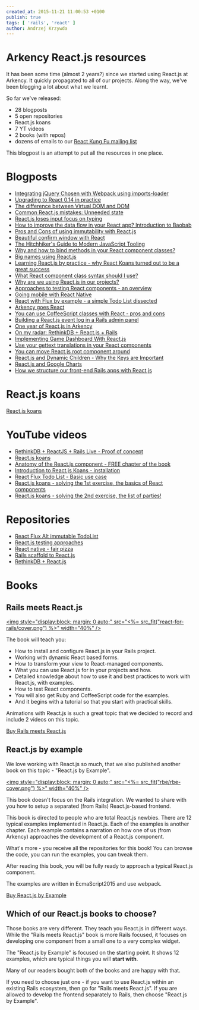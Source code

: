 ```yaml
---
created_at: 2015-11-21 11:00:53 +0100
publish: true
tags: [ 'rails', 'react' ]
author: Andrzej Krzywda
---
```


# Arkency React.js resources

It has been some time (almost 2 years?) since we started using React.js at Arkency. It quickly propagated to all of our projects. Along the way, we've been blogging a lot about what we learnt.

So far we've released:

- 28 blogposts
- 5 open repositories
- React.js koans
- 7 YT videos
- 2 books (with repos)
- dozens of emails to our [React Kung Fu mailing list](http://arkency.us5.list-manage.com/subscribe?u=1bb42b52984bfa86e2ce35215&id=71db9e1b5a)

This blogpost is an attempt to put all the resources in one place.

<!-- more -->

# Blogposts

- [Integrating jQuery Chosen with Webpack using imports-loader](http://reactkungfu.com/2015/10/integrating-jquery-chosen-with-webpack-using-imports-loader/)
- [Upgrading to React 0.14 in practice](http://reactkungfu.com/2015/10/upgrading-to-react-014/)
- [The difference between Virtual DOM and DOM](http://reactkungfu.com/2015/10/the-difference-between-virtual-dom-and-dom/)
- [Common React.js mistakes: Unneeded state](http://reactkungfu.com/2015/09/common-react-dot-js-mistakes-unneeded-state/)
- [React.js loses input focus on typing](http://reactkungfu.com/2015/09/react-js-loses-input-focus-on-typing/)
- [How to improve the data flow in your React app? Introduction to Baobab](http://reactkungfu.com/2015/08/how-to-improve-the-data-flow-in-your-react-app-introduction-to-baobab/)
- [Pros and Cons of using immutability with React.js](http://reactkungfu.com/2015/08/pros-and-cons-of-using-immutability-with-react-js/)
- [Beautiful confirm window with React](http://reactkungfu.com/2015/08/beautiful-confirm-window-with-react/)
- [The Hitchhiker's Guide to Modern JavaScript Tooling](http://reactkungfu.com/2015/07/the-hitchhikers-guide-to-modern-javascript-tooling/)
- [Why and how to bind methods in your React component classes?](http://reactkungfu.com/2015/07/why-and-how-to-bind-methods-in-your-react-component-classes/)
- [Big names using React.js](http://reactkungfu.com/2015/07/big-names-using-react-js/)
- [Learning React.js by practice - why React Koans turned out to be a great success](http://reactkungfu.com/2015/07/learning-react-by-practice-why-react-koans-turned-out-to-be-a-great-success/)
- [What React component class syntax should I use?](http://reactkungfu.com/2015/07/what-react-component-class-syntax-should-i-use/)
- [Why are we using React.js in our projects?](http://reactkungfu.com/2015/07/why-are-we-using-react-js-in-our-projects/)
- [Approaches to testing React components - an overview](http://reactkungfu.com/2015/07/approaches-to-testing-react-components-an-overview/)
- [Going mobile with React Native](http://reactkungfu.com/2015/07/going-mobile-with-react-native/)
- [React with Flux by example - a simple Todo List dissected](http://reactkungfu.com/2015/07/react-with-flux-by-example-simple-todo-list-dissected/)
- [Arkency goes React](http://blog.arkency.com/2015/07/arkency-goes-react/)
- [You can use CoffeeScript classes with React - pros and cons](http://blog.arkency.com/2015/05/you-can-use-coffeescript-classes-with-react-dot-js-pros-and-cons/)
- [Building a React.js event log in a Rails admin panel](http://blog.arkency.com/2015/05/building-a-react-dot-js-event-log-in-a-a-rails-admin-panel/)
- [One year of React.js in Arkency](http://blog.arkency.com/2015/05/one-year-of-react-dot-js-in-arkency/)
- [On my radar: RethinkDB + React.js + Rails](http://blog.arkency.com/2015/04/on-my-radar-rethinkdb-plus-react-dot-js-plus-rails/)
- [Implementing Game Dashboard With React.js](http://blog.arkency.com/2015/03/implementing-game-dashboard-using-react-js/)
- [Use your gettext translations in your React components](http://blog.arkency.com/2015/03/use-your-gettext-translations-in-your-react-components/)
- [You can move React.js root component around](http://blog.arkency.com/2014/10/you-can-move-react-root-component-around/)
- [React.js and Dynamic Children - Why the Keys are Important](http://blog.arkency.com/2014/10/react-dot-js-and-dynamic-children-why-the-keys-are-important/)
- [React.js and Google Charts](http://blog.arkency.com/2014/09/react-dot-js-and-google-charts/)
- [How we structure our front-end Rails apps with React.js](http://blog.arkency.com/2014/08/how-we-structure-our-front-end-rails-apps-with-react-dot-js/)

# React.js koans

[React.js koans](https://github.com/arkency/reactjs_koans)

# YouTube videos

- [RethinkDB + ReactJS + Rails Live - Proof of concept](https://www.youtube.com/watch?v=P9Upn194b9M)
- [React.js koans](https://www.youtube.com/watch?v=i6iVyLhMFco)
- [Anatomy of the React.js component - FREE chapter of the book](https://www.youtube.com/watch?v=bFt-7P6ZiYo)
- [Introduction to React.js Koans - installation](https://www.youtube.com/watch?v=Csf909B5_Qg)
- [React Flux Todo List - Basic use case](https://www.youtube.com/watch?v=gJCx1jcexxM)
- [React.js koans - solving the 1st exercise, the basics of React components](https://www.youtube.com/watch?v=wSC2Jqy3xLU)
- [React.js koans - solving the 2nd exercise, the list of parties!](https://www.youtube.com/watch?v=2iuVq17YQxM)

# Repositories

- [React Flux Alt immutable TodoList](https://github.com/arkency/react_flux_alt_immutable_todolist)
- [React.js testing approaches](https://github.com/arkency/react-testing-approaches)
- [React native - fair pizza](https://github.com/arkency/fair_pizza)
- [Rails scaffold to React.js](https://github.com/arkency/scaffold-to-react)
- [RethinkDB + React.js](https://github.com/arkency/rethinkdb-reactjs)

# Books

## Rails meets React.js

<a href="/rails-react"><img style="display:block; margin: 0 auto;" src="<%= src_fit("react-for-rails/cover.png") %>" width="40%" /></a>

The book will teach you:

* How to install and configure React.js in your Rails project.
* Working with dynamic React based forms.
* How to transform your view to React-managed components.
* What you can use React.js for in your projects and how.
* Detailed knowledge about how to use it and best practices to work with React.js, with examples.
* How to test React components.
* You will also get Ruby and CoffeeScript code for the examples.
* And it begins with a tutorial so that you start with practical skills.

Animations with React.js is such a great topic that we decided to record and include 2 videos on this topic.

<a href="https://bit.ly/buy-rails-meets-reactjs">Buy Rails meets React.js</a>

## React.js by example

We love working with React.js so much, that we also published another book on this topic - "React.js by Example".

<a href="http://reactkungfu.com/react-by-example/"><img style="display:block; margin: 0 auto;" src="<%= src_fit("rbe/rbe-cover.png") %>" width="40%" /></a>

This book doesn't focus on the Rails integration. We wanted to share with you how to setup a separated (from Rails) React.js-based frontend.

This book is directed to people who are total React.js newbies. There are 12 typical examples implemented in React.js. Each of the examples is another chapter. Each example contains a narration on how one of us (from Arkency) approaches the development of a React.js component.

What's more - you receive all the repositories for this book! You can browse the code, you can run the examples, you can tweak them.

After reading this book, you will be fully ready to approach a typical React.js component.

The examples are written in EcmaScript2015 and use webpack.

<a href="https://bit.ly/buy-reactjs-by-example">Buy React.js by Example</a>

## Which of our React.js books to choose?

Those books are very different. They teach you React.js in different ways. While the "Rails meets React.js" book is more Rails focused, it focuses on developing one component from a small one to a very complex widget.

The "React.js by Example" is focused on the starting point. It shows 12 examples, which are typical things you will **start with**.

Many of our readers bought both of the books and are happy with that.

If you need to choose just one - if you want to use React.js within an existing Rails ecosystem, then go for "Rails meets React.js". If you are allowed to develop the frontend separately to Rails, then choose "React.js by Example".
